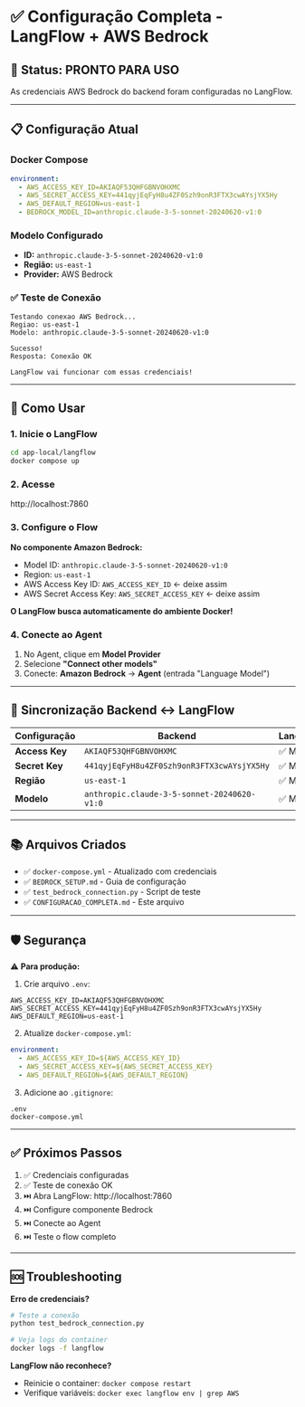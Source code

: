 # ✅ Configuração Completa - LangFlow + AWS Bedrock

## 🎯 Status: PRONTO PARA USO

As credenciais AWS Bedrock do backend foram configuradas no LangFlow.

---

## 📋 Configuração Atual

### Docker Compose
```yaml
environment:
  - AWS_ACCESS_KEY_ID=AKIAQF53QHFGBNVOHXMC
  - AWS_SECRET_ACCESS_KEY=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
  - AWS_DEFAULT_REGION=us-east-1
  - BEDROCK_MODEL_ID=anthropic.claude-3-5-sonnet-20240620-v1:0
```

### Modelo Configurado
- **ID:** `anthropic.claude-3-5-sonnet-20240620-v1:0`
- **Região:** `us-east-1`
- **Provider:** AWS Bedrock

### ✅ Teste de Conexão
```
Testando conexao AWS Bedrock...
Regiao: us-east-1
Modelo: anthropic.claude-3-5-sonnet-20240620-v1:0

Sucesso!
Resposta: Conexão OK

LangFlow vai funcionar com essas credenciais!
```

---

## 🚀 Como Usar

### 1. Inicie o LangFlow
```bash
cd app-local/langflow
docker compose up
```

### 2. Acesse
http://localhost:7860

### 3. Configure o Flow

**No componente Amazon Bedrock:**
- Model ID: `anthropic.claude-3-5-sonnet-20240620-v1:0`
- Region: `us-east-1`
- AWS Access Key ID: `AWS_ACCESS_KEY_ID` ← deixe assim
- AWS Secret Access Key: `AWS_SECRET_ACCESS_KEY` ← deixe assim

**O LangFlow busca automaticamente do ambiente Docker!**

### 4. Conecte ao Agent

1. No Agent, clique em **Model Provider**
2. Selecione **"Connect other models"**
3. Conecte: **Amazon Bedrock** → **Agent** (entrada "Language Model")

---

## 🔄 Sincronização Backend ↔ LangFlow

| Configuração | Backend | LangFlow |
|--------------|---------|----------|
| **Access Key** | `AKIAQF53QHFGBNVOHXMC` | ✅ Mesmo |
| **Secret Key** | `441qyjEqFyH8u4ZF0Szh9onR3FTX3cwAYsjYX5Hy` | ✅ Mesmo |
| **Região** | `us-east-1` | ✅ Mesmo |
| **Modelo** | `anthropic.claude-3-5-sonnet-20240620-v1:0` | ✅ Mesmo |

---

## 📚 Arquivos Criados

- ✅ `docker-compose.yml` - Atualizado com credenciais
- ✅ `BEDROCK_SETUP.md` - Guia de configuração
- ✅ `test_bedrock_connection.py` - Script de teste
- ✅ `CONFIGURACAO_COMPLETA.md` - Este arquivo

---

## 🛡️ Segurança

⚠️ **Para produção:**

1. Crie arquivo `.env`:
```env
AWS_ACCESS_KEY_ID=AKIAQF53QHFGBNVOHXMC
AWS_SECRET_ACCESS_KEY=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
AWS_DEFAULT_REGION=us-east-1
```

2. Atualize `docker-compose.yml`:
```yaml
environment:
  - AWS_ACCESS_KEY_ID=${AWS_ACCESS_KEY_ID}
  - AWS_SECRET_ACCESS_KEY=${AWS_SECRET_ACCESS_KEY}
  - AWS_DEFAULT_REGION=${AWS_DEFAULT_REGION}
```

3. Adicione ao `.gitignore`:
```
.env
docker-compose.yml
```

---

## ✅ Próximos Passos

1. ✅ Credenciais configuradas
2. ✅ Teste de conexão OK
3. ⏭️ Abra LangFlow: http://localhost:7860
4. ⏭️ Configure componente Bedrock
5. ⏭️ Conecte ao Agent
6. ⏭️ Teste o flow completo

---

## 🆘 Troubleshooting

**Erro de credenciais?**
```bash
# Teste a conexão
python test_bedrock_connection.py

# Veja logs do container
docker logs -f langflow
```

**LangFlow não reconhece?**
- Reinicie o container: `docker compose restart`
- Verifique variáveis: `docker exec langflow env | grep AWS`
